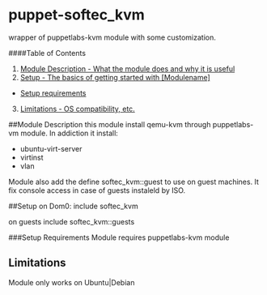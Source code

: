 puppet-softec\_kvm
=================

wrapper of puppetlabs-kvm module with some customization.

####Table of Contents

1. [Module Description - What the module does and why it is useful](#module-description)
2. [Setup - The basics of getting started with [Modulename]](#setup)
 * [Setup requirements](#setup-requirements)
3. [Limitations - OS compatibility, etc.](#limitations)

##Module Description
this module install qemu-kvm through puppetlabs-vm module. In addiction it install:

* ubuntu-virt-server
 * virtinst
 * vlan

Module also add the define softec\_kvm::guest to use on guest machines. It fix console access in case of guests instaleld by ISO.

##Setup
on Dom0:
    include softec_kvm

on guests
    include softec_kvm::guests


###Setup Requirements
Module requires puppetlabs-kvm module

## Limitations
Module only works on Ubuntu|Debian
